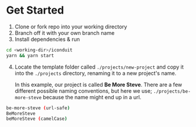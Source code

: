 # Get Started

1. Clone or fork repo into your working directory
2. Branch off it with your own branch name
3. Install dependencies & run

```bash
cd <working-dir>/iconduit
yarn && yarn start
```

4. Locate the template folder called `./projects/new-project`
   and copy it into the `./projects` directory, renaming it to
   a new project's name.

   In this example, our project is called **Be More Steve**. There are
   a few different possible naming conventions, but here we use;
   `./projects/be-more-steve` because the name might end up in a url.

```bash
be-more-steve (url-safe)
BeMoreSteve
beMoreSteve (camelCase)
```
